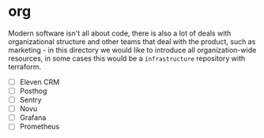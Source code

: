 # org

Modern software isn't all about code, there is also a lot of deals with organizational structure and other teams that
deal with the product, such as marketing - in this directory we would like to introduce all organization-wide resources,
in some cases this would be a `infrastructure` repository with terraform.

- [ ] Eleven CRM
- [ ] Posthog
- [ ] Sentry
- [ ] Novu
- [ ] Grafana
- [ ] Prometheus